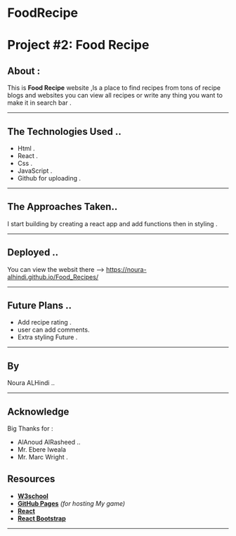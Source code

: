 # FoodRecipe
#  Project #2: Food Recipe 

 ## About :

 This is  **Food Recipe** website ,Is a place to find recipes from tons of recipe blogs and websites you can view all recipes  or write any thing you want to make it in search bar .

 ---

 ## The Technologies Used ..
- Html .
- React .
- Css .
- JavaScript .
- Github for uploading  . 

 ---

 ## The Approaches  Taken..
I start building by creating a react app and add functions then in styling . 

 ---

 ##  Deployed ..
   You can view the websit there --> https://noura-alhindi.github.io/Food_Recipes/

 ---
## Future Plans ..
- Add recipe rating .
- user can add comments.
- Extra styling Future .


 ---
 ## By

 Noura ALHindi ..

 ---
## Acknowledge
Big Thanks for :
- AlAnoud AlRasheed ..
- Mr. Ebere Iweala
- Mr. Marc Wright .
## Resources

 - **[W3school](https://www.w3schools.com)**
- **[GitHub Pages](https://github.com)** _(for hosting My game)_
- **[React](https://reactjs.org/)**
- **[React Bootstrap](https://react-bootstrap.github.io)**

----